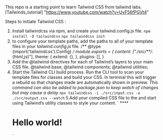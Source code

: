 This repo is a starting point to learn Tailwind CSS from tailwind labs.
[Tailwinds_tutorial] "https://www.youtube.com/watch?v=UvF56fPGVt4"

Steps to initiate Tailwind CSS :

1. Install tailwindcss via npm, and create your tailwind.config.js file. 
    `npm install -D tailwindcss`
    `npx tailwindcss init `
2. to configure your template paths, add the paths to all of your template files in your *tailwind.config.js* file.
    /** @type {import('tailwindcss').Config} */
        module.exports = {
        content: ["./src/**/*.{html,js}"],
        theme: {
            extend: {},
        },
        plugins: [],
        }
3. Add the @tailwind directives for each of Tailwind’s layers to your main CSS file.
    @tailwind base;
    @tailwind components;
    @tailwind utilities;
4. Start the Tailwind CLI build process. Run the CLI tool to scan your template files for classes and build your CSS. In terminal this will trigger a rebuild so that changes made are automatically shown in preview.  *This command can also be added to package.json to keep watch of changes but may cause a delay*
    `npx tailwindcss -i ./src/input.css -o ./src/output.css --watch`
5.Add your compiled CSS file to the <head> and start using Tailwind’s utility classes to style your content.
    `<!doctype html>
    <html>
    <head>
    <meta charset="UTF-8">
    <meta name="viewport" content="width=device-width, initial-scale=1.0">
    **<link href="./output.css" rel="stylesheet">**
    </head>
    <body>
    <h1 class="text-3xl font-bold underline">
        Hello world!
    </h1>
    </body>
    </html>`